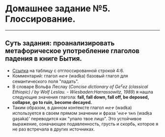 # Домашнее задание №5. Глоссирование.
****************
## Суть задания: проанализировать метафорическое употребление глаголов падения в книге Бытия.
* [Ссылка](Gen4.6.html) на таблицу с отглоссированной строкой 4:6. 
* Комментарий: глагол ወድቀ (wadḳa) базовый глагол для семантического поля "падать".
* В словаре Вольфа Леслау (*Concise dictionary of Geˁez (classical Ethiopic) / by Wolf Leslau. - Wiesbaden:Harrassowitz, 1989*) я нашла следующие значения глагола: **fall, fall down, fall off, be deposed, collapse, go to ruin, become decayed.**
* Таким образом, в данном контексте глагол ወድቀ (wadḳa) используется в своем прямом значении и фраза 'ወድቀ ገጽከ (wadḳa gaṣəka)' переводится как "упало твое лицо". Это устойчивое выражение, означающее подавленность, грусть и скорбь, которое я не раз встречала в других источниках. 
